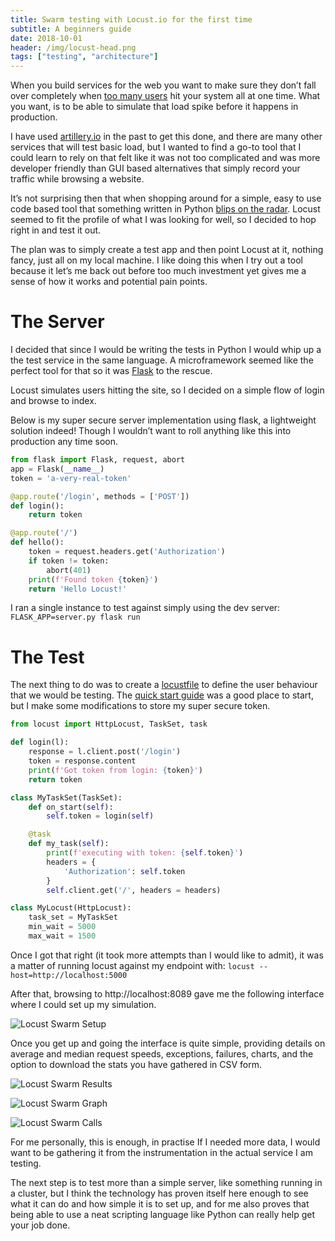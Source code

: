 ```yaml
---
title: Swarm testing with Locust.io for the first time
subtitle: A beginners guide
date: 2018-10-01
header: /img/locust-head.png
tags: ["testing", "architecture"]
---
```


When you build services for the web you want to make sure they don’t fall over completely when [too many users](http://www.whatisfailwhale.info/) hit your system all at one time. What you want, is to be able to simulate that load spike before it happens in production.

I have used [artillery.io](https://artillery.io/) in the past to get this done, and there are many other services that will test basic load, but I wanted to find a go-to tool that I could learn to rely on that felt like it was not too complicated and was more developer friendly than GUI based alternatives that simply record your traffic while browsing a website.

It’s not surprising then that when shopping around for a simple, easy to use code based tool that something written in Python [blips on the radar](https://www.thoughtworks.com/radar/tools/locust). Locust seemed to fit the profile of what I was looking for well, so I decided to hop right in and test it out.

The plan was to simply create a test app and then point Locust at it, nothing fancy, just all on my local machine. I like doing this when I try out a tool because it let’s me back out before too much investment yet gives me a sense of how it works and potential pain points.

# The Server

I decided that since I would be writing the tests in Python I would whip up a the test service in the same language. A microframework seemed like the perfect tool for that so it was [Flask](http://flask.pocoo.org/) to the rescue.

Locust simulates users hitting the site, so I decided on a simple flow of login and browse to index.

Below is my super secure server implementation using flask, a lightweight solution indeed! Though I wouldn’t want to roll anything like this into production any time soon.

```py
from flask import Flask, request, abort
app = Flask(__name__)
token = 'a-very-real-token'

@app.route('/login', methods = ['POST'])
def login():
    return token

@app.route('/')
def hello():
    token = request.headers.get('Authorization')
    if token != token:
        abort(401)
    print(f'Found token {token}')
    return 'Hello Locust!'
```

I ran a single instance to test against simply using the dev server: `FLASK_APP=server.py flask run`

# The Test
The next thing to do was to create a [locustfile](https://docs.locust.io/en/latest/writing-a-locustfile.html) to define the user behaviour that we would be testing. The [quick start guide](https://docs.locust.io/en/latest/quickstart.html) was a good place to start, but I make some modifications to store my super secure token.

```py
from locust import HttpLocust, TaskSet, task

def login(l):
    response = l.client.post('/login')
    token = response.content
    print(f'Got token from login: {token}')
    return token

class MyTaskSet(TaskSet):
    def on_start(self):
        self.token = login(self)

    @task
    def my_task(self):
        print(f'executing with token: {self.token}')
        headers = {
            'Authorization': self.token
        }
        self.client.get('/', headers = headers)

class MyLocust(HttpLocust):
    task_set = MyTaskSet
    min_wait = 5000
    max_wait = 1500
```

Once I got that right (it took more attempts than I would like to admit), it was a matter of running locust against my endpoint with: `locust --host=http://localhost:5000`

After that, browsing to http://localhost:8089 gave me the following interface where I could set up my simulation.

![Locust Swarm Setup](/img/locust-swarm-setup.png)

Once you get up and going the interface is quite simple, providing details on average and median request speeds, exceptions, failures, charts, and the option to download the stats you have gathered in CSV form.

![Locust Swarm Results](/img/locust-swarm-results.png)

![Locust Swarm Graph](/img/locust-swarm-graph.png)

![Locust Swarm Calls](/img/locust-swarm-calls.png)

For me personally, this is enough, in practise If I needed more data, I would want to be gathering it from the instrumentation in the actual service I am testing.

The next step is to test more than a simple server, like something running in a cluster, but I think the technology has proven itself here enough to see what it can do and how simple it is to set up, and for me also proves that being able to use a neat scripting language like Python can really help get your job done.
